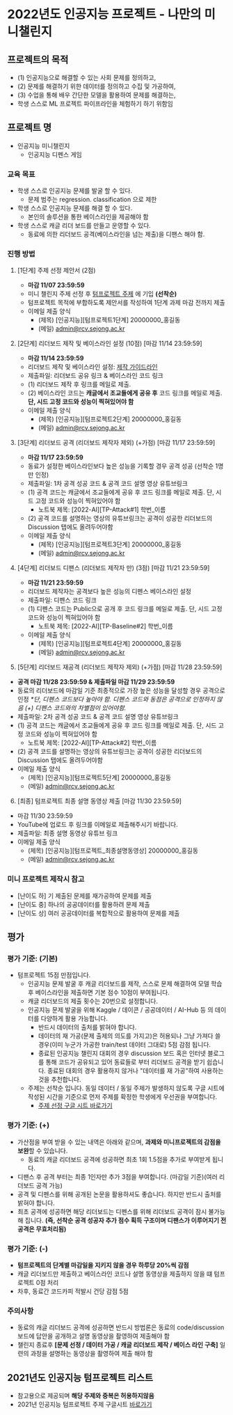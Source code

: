 
# 2022년도 인공지능 프로젝트 - 나만의 미니챌린지 

## 프로젝트의 목적
- (1) 인공지능으로 해결할 수 있는 사회 문제를 정의하고, 
- (2) 문제를 해결하기 위한 데이터를 정의하고 수집 및 가공하여, 
- (3) 수업을 통해 배우 간단한 모델을 활용하여 문제를 해결하는, 
-  학생 스스로 ML 프로젝트 파이프라인을 체험하기 하기 위함임

## 프로젝트 명
- 인공지능 미니챌린지
  - 인공지능 디펜스 게임

### 교육 목표
- 학생 스스로 인공지능 문제를 발굴 할 수 있다. 
  - 문제 범주는 regression. classification 으로 제한 
- 학생 스스로 인공지능 문제를 해결 할 수 있다.  
  - 본인의 솔루션을 통한 베이스라인을 제공해야 함
- 학생 스스로 캐글 리더 보드를 만들고 운영할 수 있다. 
  - 동료에 의한 리더보드 공격(베이스라인을 넘는 제출)을 디팬스 해야 함.

### 진행 방법 
1. [1단계] 주제 선정 제안서 (2점) 
    - **마감 11/07 23:59:59**
    - 미니 챌린지 주제 선정 후 [텀프로젝트 주제](https://docs.google.com/spreadsheets/d/11rGvPlEc7rFsSBK3OeUtdsqkW3mwqdNrx7JKAxLZtwQ/edit#gid=1968803308) 에 기입 **(선착순)**
    - 텀프로젝트 목적에 부합하도록 제안서를 작성하여 1단계 과제 마감 전까지 제출
    - 이메일 제출 양식
        - (제목) [인공지능][텀프로젝트1단계] 20000000_홍길동
        - (메일) admin@rcv.sejong.ac.kr


2. [2단계] 리더보드 제작 및 베이스라인 설정 (10점) [마감 11/14 23:59:59]

    - **마감 11/14 23:59:59**
    - 리더보드 제작 및 베이스라인 설정: [제작 가이드라인](https://github.com/sejongresearch/2022.AI/blob/main/HW/%5B%EC%9D%B8%EA%B3%B5%EC%A7%80%EB%8A%A5%5D%5B%ED%95%99%EC%83%9D%EC%9A%A9%5DKaggle_%EB%A6%AC%EB%8D%94%EB%B3%B4%EB%93%9C_%EB%A7%8C%EB%93%A4%EA%B8%B0.pdf)
    - 제출파일: 리더보드 공유 링크 & 베이스라인 코드 링크
    - (1) 리더보드 제작 후 링크를 메일로 제출. 
    - (2) 베이스라인 코드는 **캐글에서 조교들에게 공유 후** 코드 링크를 메일로 제출. **단, 시드 고정 코드와 성능이 찍혀있어야 함**
    - 이메일 제출 양식
        - (제목) [인공지능][텀프로젝트2단계] 20000000_홍길동
        - (메일) admin@rcv.sejong.ac.kr
3. [3단계] 리더보드 공격 (리더보드 제작자 제외) (+가점) [마감 11/17 23:59:59]
    - **마감 11/17 23:59:59**
    - 동료가 설정한 베이스라인보다 높은 성능을 기록할 경우 공격 성공 (선착순 1명만 인정)
    - 제출파일: 1차 공격 성공 코드 & 공격 코드 설명 영상 유튜브링크
    - (1) 공격 코드는 캐글에서 조교들에게 공유 후 코드 링크를 메일로 제출. 단, 시드 고정 코드와 성능이 찍혀있어야 함
        - 노트북 제목: [2022-AI][TP-Attack#1] 학번_이름
    - (2) 공격 코드를 설명하는 영상의 유튜브링크는 공격이 성공한 리더보드의 Discussion 탭에도 올려두어야함
    - 이메일 제출 양식
        - (제목) [인공지능][텀프로젝트3단계] 20000000_홍길동
        - (메일) admin@rcv.sejong.ac.kr


4. [4단계] 리더보드 디팬스 (리더보드 제작자 만) (3점) [마감 11/21 23:59:59]

    - **마감 11/21 23:59:59**
    - 리더보드 제작자는 공격보다 높은 성능의 디펜스 베이스라인 설정
    - 제출파일: 디펜스 코드 링크
    - (1) 디펜스 코드는 Public으로 공개 후 코드 링크를 메일로 제출. 단, 시드 고정 코드와 성능이 찍혀있어야 함
        - 노트북 제목: [2022-AI][TP-Baseline#2] 학번_이름
    - 이메일 제출 양식
        - (제목) [인공지능][텀프로젝트4단계] 20000000_홍길동
        - (메일) admin@rcv.sejong.ac.kr

5. [5단계] 리더보드 재공격 (리더보드 제작자 제외) (+가점) [마감 11/28 23:59:59]

  - **공격 마감 11/28 23:59:59 & 제출파일 마감 11/29 23:59:59**
  - 동료의 리더보드에 마감일 기준 최종적으로 가장 높은 성능을 달성할 경우 공격으로 인정 _*단, 디펜스 코드보다 높아야 함. 디펜스 코드와 동점은 공격으로 인정하지 않음 (+) 디펜스 코드와의 차별점이 있어야함._
  - 제출파일: 2차 공격 성공 코드 & 공격 코드 설명 영상 유튜브링크
  - (1) 공격 코드는 캐글에서 조교들에게 공유 후 코드 링크를 메일로 제출. 단, 시드 고정 코드와 성능이 찍혀있어야 함
      - 노트북 제목: [2022-AI][TP-Attack#2] 학번_이름
  - (2) 공격 코드를 설명하는 영상의 유튜브링크는 공격이 성공한 리더보드의 Discussion 탭에도 올려두어야함
  - 이메일 제출 양식
      - (제목) [인공지능][텀프로젝트5단계] 20000000_홍길동
      - (메일) admin@rcv.sejong.ac.kr

6. [최종] 텀프로젝트 최종 설명 동영상 제출 [마감 11/30 23:59:59]
  - 마감 11/30 23:59:59
  - YouTube에 업로드 후 링크를 이메일로 제출해주시기 바랍니다.
  - 제출파일: 최종 설명 동영상 유튜브 링크
  - 이메일 제출 양식
      - (제목) [인공지능][텀프로젝트_최종설명동영상] 20000000_홍길동
      - (메일) admin@rcv.sejong.ac.kr

### 미니 프로젝트 제작시 참고
- [난이도 하] 기 제출된 문제를 재가공하여 문제를 제출 
- [난이도 중] 하나의 공공데이터를 활용하려 문제 제출
- [난이도 상] 여러 공공데이터를 복합적으로 활용하여 문제를 제출


## 평가
### 평가 기준: (기본)
- 텀프로젝트 15점 만점입니다.
  - 인공지능 문제 발굴 후 캐글 리더보드를 제작, 스스로 문제 해결하여 모델 학습 후 베이스라인을 제출하면 기본 점수 10점이 부여됩니다.  
  - 캐글 리더보드의 제출 횟수는 20번으로 설정합니다.
  - 인공지능 문제 발굴을 위해 Kaggle / 데이콘 / 공공데이터 / AI-Hub 등 의 데이터를 다양하게 활용 가능합니다. 
    - 반드시 데이터의 출처를 밝혀야 합니다. 
    - 데이터의 재 가공(문제 출제의 의도를 가지고)은 허용되나 그냥 가져다 쓸 경우(이미 누군가 가공한 train/test 데이터 그대로) 5점 감점 됩니다. 
    - 종료된 인공지능 챌린지 대회의 경우 discussion 보드 혹은 인터넷 블로그를 통해 코드가 공유되고 있어 동료들로 부터 리더보드 공격을 받기 쉽습니다. 종료된 대회의 경우 활용하지 않거나 "데이터를 재 가공"하여 사용하는 것을 추천합니다.
   - 주제는 선착순 입니다. 동일 데이터 / 동일 주제가 발생하지 않도록 구글 시트에 작성된 시간을 기준으로 먼저 주제를 확정한 학생에게 우선권을 부여합니다.
     - [주제 선정 구글 시트 바로가기](https://docs.google.com/spreadsheets/d/11rGvPlEc7rFsSBK3OeUtdsqkW3mwqdNrx7JKAxLZtwQ/edit#gid=1968803308)

### 평가 기준: (+)
- 가산점을 부여 받을 수 있는 내역은 아래와 같으며, **과제와 미니프로젝트의 감점을 보완**할 수 있습니다.
  - 동료의 캐글 리더보드 공격에 성공하면 최초 1회 1.5점을 추가로 부여받게 됩니다. 
-  디팬스 후 공격 부터는 최종 1인자만 추가 3점을 부여합니다. (마감일 기준)(여러 리더보드 공격 가능)
  - 공격 및 디펜스를 위해 공개된 논문을 활용하셔도 좋습니다. 하지만 반드시 출처를 밝혀야 합니다.
  - 최초 공격에 성공하면 해당 리더보드는 디펜스를 위해 리더보드 공격이 잠시 불가능해 집니다. **(즉, 선착순 공격 성공자 추가 점수 획득 구조이며 디팬스가 이루어지기 전 공격은 무효처리됨)**

### 평가 기준: (-)
- **텀프로젝트의 단계별 마감일을 지키지 않을 경우 하루당 20%씩 감점**
- 캐글 리더보드만 제출하고 베이스라인 코드나 설명 동영상을 제출하지 않을 떄 텀프로젝트 0점 처리
- 차후, 동료간 코드카피 적발시 건당 감점 5점

### 주의사항
- 동료의 캐글 리더보드 공격에 성공하면 반드시 방법론은 동료의 code/discussion 보드에 답안을 공개하고 설명 동영상을 촬영하여 제출해야 함 
- 챌린지 종료후 **[문제 선정 / 데이터 가공 / 캐글 리더보드 제작 / 베이스 라인 구축]** 일련의 과정을 설명하는 동영상을 촬영하여 제출 해야 함

## 2021년도 인공지능 텀프로젝트 리스트
- 참고용으로 제공되며 **해당 주제와 중복은 허용하지않음**
- 2021년 인공지능 텀프로젝트 주제 구글시트 [바로가기](https://docs.google.com/spreadsheets/d/1K6vkl17Hs0b39uLWVwbJwNQ-PlY9JVCEbb4tPAjp0GU/edit#gid=0)

